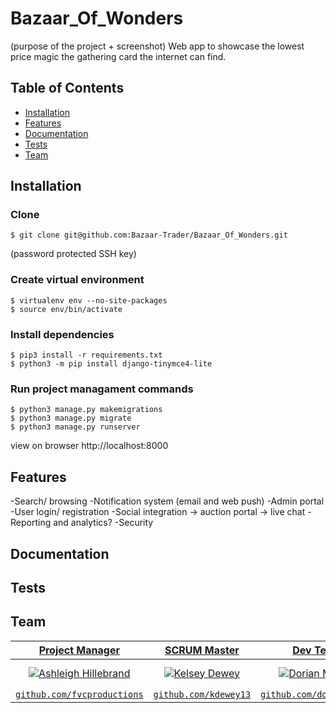# Bazaar_Of_Wonders
(purpose of the project + screenshot)
Web app to showcase the lowest price magic the gathering card the internet can find.

## Table of Contents

- [Installation](#installation)
- [Features](#features)
- [Documentation](#documentation)
- [Tests](#tests)
- [Team](#team)

## Installation

### Clone
```shell
$ git clone git@github.com:Bazaar-Trader/Bazaar_Of_Wonders.git 
```
(password protected SSH key)
  
 ### Create virtual environment
```shell
$ virtualenv env --no-site-packages
$ source env/bin/activate
```
### Install dependencies

```shell
$ pip3 install -r requirements.txt
$ python3 -m pip install django-tinymce4-lite
```
### Run project managament commands 
```shell
$ python3 manage.py makemigrations
$ python3 manage.py migrate
$ python3 manage.py runserver
```
view on browser http://localhost:8000 
 
 ## Features
 
 -Search/ browsing
 -Notification system (email and web push)
 -Admin portal
 -User login/ registration
 -Social integration -> auction portal -> live chat
 -Reporting and analytics?
 -Security
 
 ## Documentation
 
 ## Tests
 
 ## Team
 
| <a href="http://github.com/ahillebra" target="_blank">**Project Manager**</a> | <a href="http://github.com/kdewey13" target="_blank">**SCRUM Master**</a> | <a href="http://github.com/dorianmeade" target="_blank">**Dev Team**</a> | <a href="http://github.com/dorianmeade" target="_blank">**Dev Team**</a> | <a href="http://github.com/dorianmeade" target="_blank">**Dev Team**</a> |
| :---: |:---:| :---:| :---:| :---:|
| [![Ashleigh Hillebrand](https://avatars0.githubusercontent.com/u/41175151?s=460&u=e59b91d99418dbeca3f3db49c3cb534fd6308dcb&v=4&s=200)](http://github.com/ahillebra) | [![Kelsey Dewey](https://avatars0.githubusercontent.com/u/40505163?s=400&u=e48b8b620316f566a560a3f5ad7ba56492233c0c&v=4s&=200)](http://github.com/kdewey13) | [![Dorian Meade](https://avatars2.githubusercontent.com/u/32111245?s=460&u=ddbe2f1c66d7c31f85f7f3f308b794f199d361ad&v=4s&=150)](http://github.com/dorianmeade) | [![Konstantin Kerekovskik](https://avatars3.githubusercontent.com/u/23172746?s=400&v=4&s=200)](http://github.com/kerekovskik) | [![Matthew Rabe](https://avatars0.githubusercontent.com/u/44124858?s=400&v=4&s=200)](http://github.com/matthewrabe) 
| <a href="http://github.com/dorianmeade" target="_blank">`github.com/fvcproductions`</a> | <a href="http://github.com/kdewey13" target="_blank">`github.com/kdewey13`</a> | <a href="http://github.com/dorianmeade" target="_blank">`github.com/dorianmeade`</a> | <a href="http://github.com/kerekovskik" target="_blank">`github.com/kerekovskik`</a> | <a href="http://github.com/matthewrabe" target="_blank">`github.com/matthewrabe`</a> |


 

